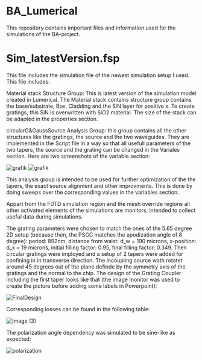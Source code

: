 # BA_Lumerical
This repository contains important files and information used for the simulations of the BA-project.

# Sim_latestVersion.fsp
This file includes the simulation file of the newest simulation setup I used. This file includes:

Material stack Structure Group:
This is latest version of the simulation model created in Lumerical.
The Material stack contains structure group contains the base/substrate, Box, Cladding and the SiN layer for positive x.
To create gratings, this SiN is overwritten with SiO2 material. The size of the stack can be adapted in the properties section.

circularG&GaussSource Analysis Group:
this group contains all the other structures like the gratings, the source and the two waveguides.
They are implemented in the Script file in a way so that all usefull parameters of the two tapers, the source and the grating can be changed in the Variales section.
Here are two screenshots of the variable section:

![grafik](https://github.com/TobsTha/BA_Lumerical/assets/116896852/f75ae407-0419-4cdb-bade-ac3940d09ce0)
![grafik](https://github.com/TobsTha/BA_Lumerical/assets/116896852/74258296-5d44-4a2a-9dd0-71a9f718db8c)

This analysis group is intended to be used for further optimization of the the tapers, the exact source alignment and other improvments. This is done by doing sweeps over the corresponding values in the variables section.

Appart from the FDTD simulation region and the mesh override regions all other activated elements of the simulations are monitors, intended to collect useful data during simulations.

The grating parameters were chosen to match the ones of the 5.65 degree 2D setup (because then, the PSGC matches the apodization angle of 8 degree): period: 892nm, distance from waist: d_w = 190 microns, x-position: d_x = 19 microns, initial filling factor: 0.95, final filling factor: 0.349. Then circular gratings were imployed and a setup of 2 tapers were added for confining in in transverse direction. The incoupling source wath rotatet around 45 degrees out of the plane definde by the symmetry axis of the gratings and the normal to the chip.
The design of the Grating Coupler including the first taper looks like that (the image monitor was used to create the picture before adding some labels in Powerpoint):

![FinalDesign](https://github.com/TobsTha/BA_Lumerical/assets/116896852/52963efd-1b9a-4966-a4d7-13864070ffe2)

Corresponding losses can be found in the following table:

![image (3)](https://github.com/TobsTha/BA_Lumerical/assets/116896852/865c966c-d4b4-4710-b651-48cf0d8e1416)

The polarization angle dependency was simulated to be sine-like as expected:

![polarization](https://github.com/TobsTha/BA_Lumerical/assets/116896852/42eef509-9ad8-482a-b47c-e52136e7ff35)
